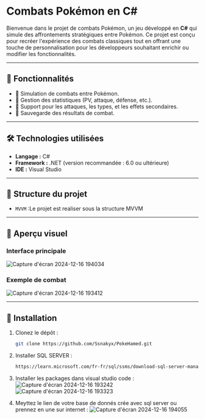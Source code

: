 # Combats Pokémon en C#

Bienvenue dans le projet de combats Pokémon, un jeu développé en **C#** qui simule des affrontements stratégiques entre Pokémon. Ce projet est conçu pour recréer l'expérience des combats classiques tout en offrant une touche de personnalisation pour les développeurs souhaitant enrichir ou modifier les fonctionnalités.

---

## 📜 Fonctionnalités

- 🌟 Simulation de combats entre Pokémon.
- 🔢 Gestion des statistiques (PV, attaque, défense, etc.).
- 🔄 Support pour les attaques, les types, et les effets secondaires.
- 💾 Sauvegarde des résultats de combat.

---

## 🛠️ Technologies utilisées

- **Langage :** C#
- **Framework :** .NET (version recommandée : 6.0 ou ultérieure)
- **IDE :** Visual Studio

---

## 📂 Structure du projet

- `MVVM` :Le projet est realiser sous la structure MVVM
---

## 📸 Aperçu visuel

### Interface principale
![Capture d'écran 2024-12-16 194034](https://github.com/user-attachments/assets/b195dfe8-60cc-404f-9eb9-c3ef8242784a)

### Exemple de combat
![Capture d'écran 2024-12-16 193412](https://github.com/user-attachments/assets/0763fc50-b127-4f71-90cf-d72a5522b628)

---

## 🚀 Installation

1. Clonez le dépôt :
   ```bash
   git clone https://github.com/Ssnakyx/PokeHamed.git

2. Installer SQL SERVER :
     ```bash
     https://learn.microsoft.com/fr-fr/sql/ssms/download-sql-server-management-studio-ssms?view=sql-server-ver16

3. Installer les packages dans visual studio code :
![Capture d'écran 2024-12-16 193242](https://github.com/user-attachments/assets/83c46913-9a40-4b7b-9d74-01305a9a118f)
![Capture d'écran 2024-12-16 193323](https://github.com/user-attachments/assets/7a90f996-50de-4181-bc49-1af87afc0f76)

4. Meyttez le lien de votre base de donnés crée avec sql server ou prennez en une sur internet :
   ![Capture d'écran 2024-12-16 194055](https://github.com/user-attachments/assets/8392e626-0fd9-47bb-8231-6e1d88f668ab)

